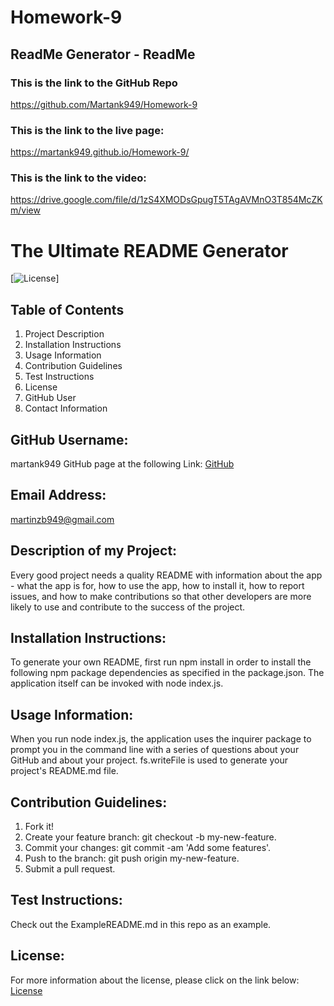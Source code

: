 # Homework-9

## ReadMe Generator - ReadMe

### This is the link to the GitHub Repo
https://github.com/Martank949/Homework-9

### This is the link to the live page:
https://martank949.github.io/Homework-9/

### This is the link to the video:
https://drive.google.com/file/d/1zS4XMODsGpugT5TAgAVMnO3T854McZKm/view

# The Ultimate README Generator
[![License](https://img.shields.io/badge/License-Apache-blue.svg "License Badge")]

## Table of Contents
1. Project Description
2. Installation Instructions
3. Usage Information
4. Contribution Guidelines
5. Test Instructions
6. License
7. GitHub User
8. Contact Information

## GitHub Username:
martank949
GitHub page at the following Link: [GitHub](https://github.com/martank949)

## Email Address:
martinzb949@gmail.com

## Description of my Project:
Every good project needs a quality README with information about the app - 
what the app is for, how to use the app, how to install it, how to report issues, 
and how to make contributions so that other developers are more likely 
to use and contribute to the success of the project.

## Installation Instructions:
To generate your own README, first run npm install in order to install the following npm package 
dependencies as specified in the package.json. The application itself can be invoked with node index.js.

## Usage Information:
When you run node index.js, the application uses the inquirer package to prompt you 
in the command line with a series of questions about your GitHub and about your project.
fs.writeFile is used to generate your project's README.md file. 

## Contribution Guidelines:
1. Fork it!
2. Create your feature branch: git checkout -b my-new-feature.
3. Commit your changes: git commit -am 'Add some features'.
4. Push to the branch: git push origin my-new-feature.
5. Submit a pull request.
## Test Instructions:
Check out the ExampleREADME.md in this repo as an example.

## License:
For more information about the license, please click on the link below:
[License](https://opensource.org/licenses/Apache)
